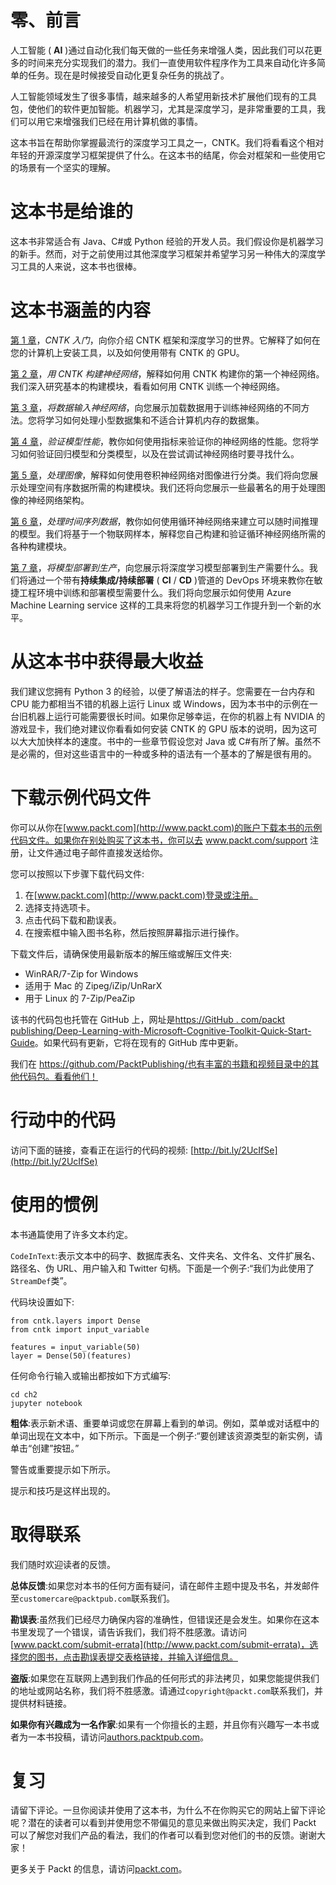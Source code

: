 

# 零、前言

人工智能 ( **AI** )通过自动化我们每天做的一些任务来增强人类，因此我们可以花更多的时间来充分实现我们的潜力。我们一直使用软件程序作为工具来自动化许多简单的任务。现在是时候接受自动化更复杂任务的挑战了。

人工智能领域发生了很多事情，越来越多的人希望用新技术扩展他们现有的工具包，使他们的软件更加智能。机器学习，尤其是深度学习，是非常重要的工具，我们可以用它来增强我们已经在用计算机做的事情。

这本书旨在帮助你掌握最流行的深度学习工具之一，CNTK。我们将看看这个相对年轻的开源深度学习框架提供了什么。在这本书的结尾，你会对框架和一些使用它的场景有一个坚实的理解。



# 这本书是给谁的

这本书非常适合有 Java、C#或 Python 经验的开发人员。我们假设你是机器学习的新手。然而，对于之前使用过其他深度学习框架并希望学习另一种伟大的深度学习工具的人来说，这本书也很棒。



# 这本书涵盖的内容

[第 1 章](9a2c8c46-f9a0-4e05-86ef-31300a28a7ba.xhtml)，*CNTK 入门*，向你介绍 CNTK 框架和深度学习的世界。它解释了如何在您的计算机上安装工具，以及如何使用带有 CNTK 的 GPU。

[第 2 章](4c9da7a9-6873-4de9-99a9-43de693d65f8.xhtml)，*用 CNTK 构建神经网络*，解释如何用 CNTK 构建你的第一个神经网络。我们深入研究基本的构建模块，看看如何用 CNTK 训练一个神经网络。

[第 3 章](f7cd9148-99e8-427c-acf4-d74c3e52df58.xhtml)，*将数据输入神经网络*，向您展示加载数据用于训练神经网络的不同方法。您将学习如何处理小型数据集和不适合计算机内存的数据集。

[第 4 章](e39df191-73e4-414f-b44b-efca6f0ad4cd.xhtml)，*验证模型性能*，教你如何使用指标来验证你的神经网络的性能。您将学习如何验证回归模型和分类模型，以及在尝试调试神经网络时要寻找什么。

[第 5 章](9d91a0e4-3870-4a2f-b483-82fdb8849bc2.xhtml)，*处理图像*，解释如何使用卷积神经网络对图像进行分类。我们将向您展示处理空间有序数据所需的构建模块。我们还将向您展示一些最著名的用于处理图像的神经网络架构。

[第 6 章](a5da9ef2-399a-4c30-b751-318d64939369.xhtml)，*处理时间序列数据*，教你如何使用循环神经网络来建立可以随时间推理的模型。我们将基于一个物联网样本，解释您自己构建和验证循环神经网络所需的各种构建模块。

[第 7 章](8db9f932-5716-4a33-82a7-0c5ce5fe2ed4.xhtml)，*将模型部署到生产*，向您展示将深度学习模型部署到生产需要什么。我们将通过一个带有**持续集成/持续部署** ( **CI** / **CD** )管道的 DevOps 环境来教你在敏捷工程环境中训练和部署模型需要什么。我们将向您展示如何使用 Azure Machine Learning service 这样的工具来将您的机器学习工作提升到一个新的水平。



# 从这本书中获得最大收益

我们建议您拥有 Python 3 的经验，以便了解语法的样子。您需要在一台内存和 CPU 能力都相当不错的机器上运行 Linux 或 Windows，因为本书中的示例在一台旧机器上运行可能需要很长时间。如果你足够幸运，在你的机器上有 NVIDIA 的游戏显卡，我们绝对建议你看看如何安装 CNTK 的 GPU 版本的说明，因为这可以大大加快样本的速度。书中的一些章节假设您对 Java 或 C#有所了解。虽然不是必需的，但对这些语言中的一种或多种的语法有一个基本的了解是很有用的。



# 下载示例代码文件

你可以从你在[www.packt.com](http://www.packt.com)的账户下载本书的示例代码文件。如果你在别处购买了这本书，你可以去 www.packt.com/support 注册，让文件通过电子邮件直接发送给你。

您可以按照以下步骤下载代码文件:

1.  在[www.packt.com](http://www.packt.com)登录或注册。
2.  选择支持选项卡。
3.  点击代码下载和勘误表。
4.  在搜索框中输入图书名称，然后按照屏幕指示进行操作。

下载文件后，请确保使用最新版本的解压缩或解压文件夹:

*   WinRAR/7-Zip for Windows
*   适用于 Mac 的 Zipeg/iZip/UnRarX
*   用于 Linux 的 7-Zip/PeaZip

该书的代码包也托管在 GitHub 上，网址是[https://GitHub . com/packt publishing/Deep-Learning-with-Microsoft-Cognitive-Toolkit-Quick-Start-Guide](https://github.com/PacktPublishing/Deep-Learning-with-Microsoft-Cognitive-Toolkit-Quick-Start-Guide)。如果代码有更新，它将在现有的 GitHub 库中更新。

我们在 https://github.com/PacktPublishing/也有丰富的书籍和视频目录中的其他代码包。看看他们！



# 行动中的代码

访问下面的链接，查看正在运行的代码的视频:
[http://bit.ly/2UcIfSe](http://bit.ly/2UcIfSe)



# 使用的惯例

本书通篇使用了许多文本约定。

`CodeInText`:表示文本中的码字、数据库表名、文件夹名、文件名、文件扩展名、路径名、伪 URL、用户输入和 Twitter 句柄。下面是一个例子:“我们为此使用了`StreamDef`类”。

代码块设置如下:

```
from cntk.layers import Dense
from cntk import input_variable

features = input_variable(50)
layer = Dense(50)(features)
```

任何命令行输入或输出都按如下方式编写:

```
cd ch2
jupyter notebook
```

**粗体**:表示新术语、重要单词或您在屏幕上看到的单词。例如，菜单或对话框中的单词出现在文本中，如下所示。下面是一个例子:“要创建该资源类型的新实例，请单击“创建”按钮。”

警告或重要提示如下所示。

提示和技巧是这样出现的。



# 取得联系

我们随时欢迎读者的反馈。

**总体反馈**:如果您对本书的任何方面有疑问，请在邮件主题中提及书名，并发邮件至`customercare@packtpub.com`联系我们。

**勘误表**:虽然我们已经尽力确保内容的准确性，但错误还是会发生。如果你在这本书里发现了一个错误，请告诉我们，我们将不胜感激。请访问[www.packt.com/submit-errata](http://www.packt.com/submit-errata)，选择您的图书，点击勘误表提交表格链接，并输入详细信息。

**盗版**:如果您在互联网上遇到我们作品的任何形式的非法拷贝，如果您能提供我们的地址或网站名称，我们将不胜感激。请通过`copyright@packt.com`联系我们，并提供材料链接。

**如果你有兴趣成为一名作家**:如果有一个你擅长的主题，并且你有兴趣写一本书或者为一本书投稿，请访问[authors.packtpub.com](http://authors.packtpub.com/)。



# 复习

请留下评论。一旦你阅读并使用了这本书，为什么不在你购买它的网站上留下评论呢？潜在的读者可以看到并使用您不带偏见的意见来做出购买决定，我们 Packt 可以了解您对我们产品的看法，我们的作者可以看到您对他们的书的反馈。谢谢大家！

更多关于 Packt 的信息，请访问[packt.com](http://www.packt.com/)。